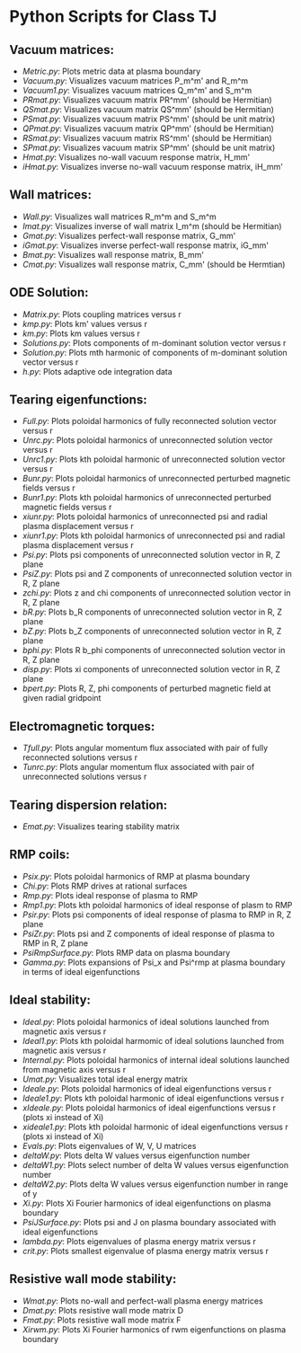 # Python Scripts for Class TJ

## Vacuum matrices:

- *Metric.py*:       Plots metric data at plasma boundary
- *Vacuum.py*:       Visualizes vacuum matrices P_m^m' and R_m^m
- *Vacuum1.py*:      Visualizes vacuum matrices Q_m^m' and S_m^m
- *PRmat.py*:        Visualizes vacuum matrix PR^mm' (should be Hermitian)
- *QSmat.py*:        Visualizes vacuum matrix QS^mm' (should be Hermitian)
- *PSmat.py*:        Visualizes vacuum matrix PS^mm' (should be unit matrix)
- *QPmat.py*:        Visualizes vacuum matrix QP^mm' (should be Hermitian)
- *RSmat.py*:        Visualizes vacuum matrix RS^mm' (should be Hermitian)
- *SPmat.py*:        Visualizes vacuum matrix SP^mm' (should be unit matrix)
- *Hmat.py*:         Visualizes no-wall vacuum response matrix, H_mm'
- *iHmat.py*:        Visualizes inverse no-wall vacuum response matrix, iH_mm'

## Wall matrices:

- *Wall.py*:	     Visualizes wall matrices R_m^m and S_m^m
- *Imat.py*:	     Visualizes inverse of wall matrix I_m^m (should be Hermitian)
- *Gmat.py*:         Visualizes perfect-wall response matrix, G_mm'
- *iGmat.py*:        Visualizes inverse perfect-wall response matrix, iG_mm'
- *Bmat.py*:         Visualizes wall response matrix, B_mm'
- *Cmat.py*:         Visualizes wall response matrix, C_mm' (should be Hermtian)

## ODE Solution:

- *Matrix.py*:      Plots coupling matrices versus r
- *kmp.py*:         Plots km' values versus r
- *km.py*:          Plots km values versus r
- *Solutions.py*:   Plots components of m-dominant solution vector versus r
- *Solution.py*:    Plots mth harmonic of components of m-dominant solution vector versus r
- *h.py*:           Plots adaptive ode integration data

## Tearing eigenfunctions:

- *Full.py*:         Plots poloidal harmonics of fully reconnected solution vector versus r
- *Unrc.py*:         Plots poloidal harmonics of unreconnected solution vector versus r
- *Unrc1.py*:        Plots kth poloidal harmonic of unreconnected solution vector versus r
- *Bunr.py*:         Plots poloidal harmonics of unreconnected perturbed magnetic fields versus r
- *Bunr1.py*:        Plots kth poloidal harmonics of unreconnected perturbed magnetic fields versus r
- *xiunr.py*:        Plots poloidal harmonics of unreconnected psi and radial plasma displacement versus r
- *xiunr1.py*:       Plots kth poloidal harmonics of unreconnected psi and radial plasma displacement versus r
- *Psi.py*:          Plots psi components of unreconnected solution vector in R, Z plane  
- *PsiZ.py*:         Plots psi and Z components of unreconnected solution vector in R, Z plane
- *zchi.py*:         Plots z and chi components of unreconnected solution vector in R, Z plane
- *bR.py*:           Plots b_R components of unreconnected solution vector in R, Z plane
- *bZ.py*:           Plots b_Z components of unreconnected solution vector in R, Z plane
- *bphi.py*:         Plots R b_phi components of unreconnected solution vector in R, Z plane
- *disp.py*:         Plots xi components of unreconnected solution vector in R, Z plane
- *bpert.py*:        Plots R, Z, phi components of perturbed magnetic field at given radial gridpoint

## Electromagnetic torques:

- *Tfull.py*:       Plots angular momentum flux associated with pair of fully reconnected solutions versus r
- *Tunrc.py*:       Plots angular momentum flux associated with pair of unreconnected solutions versus r

## Tearing dispersion relation:

- *Emat.py*:	 Visualizes tearing stability matrix

## RMP coils:

- *Psix.py*:           Plots poloidal harmonics of RMP at plasma boundary
- *Chi.py*:            Plots RMP drives at rational surfaces
- *Rmp.py*:            Plots ideal response of plasma to RMP
- *Rmp1.py*:           Plots kth poloidal harmonics of ideal response of plasm to RMP
- *Psir.py*:           Plots psi components of ideal response of plasma to RMP in R, Z plane
- *PsiZr.py*:          Plots psi and Z components of ideal response of plasma to RMP in R, Z plane
- *PsiRmpSurface.py*:  Plots RMP data on plasma boundary
- *Gamma.py*:          Plots expansions of Psi_x and Psi^rmp at plasma boundary in terms of ideal eigenfunctions

## Ideal stability:

- *Ideal.py*:		Plots poloidal harmonics of ideal solutions launched from magnetic axis versus r
- *Ideal1.py*:		Plots kth poloidal harmomic of ideal solutions launched from magnetic axis versus r
- *Internal.py*:        Plots poloidal harmonics of internal ideal solutions launched from magnetic axis versus r
- *Umat.py*:		Visualizes total ideal energy matrix
- *Ideale.py*:      	Plots poloidal harmonics of ideal eigenfunctions versus r
- *Ideale1.py*:     	Plots kth poloidal harmonic of ideal eigenfunctions versus r
- *xIdeale.py*:      	Plots poloidal harmonics of ideal eigenfunctions versus r (plots xi instead of Xi)
- *xideale1.py*:     	Plots kth poloidal harmonic of ideal eigenfunctions versus r (plots xi instead of Xi)
- *Evals.py*:	 	Plots eigenvalues of W, V, U matrices 
- *deltaW.py*:	 	Plots delta W values versus eigenfunction number
- *deltaW1.py*:	 	Plots select number of delta W values versus eigenfunction number
- *deltaW2.py*:	 	Plots delta W values versus eigenfunction number in range of y
- *Xi.py*:              Plots Xi Fourier harmonics of ideal eigenfunctions on plasma boundary
- *PsiJSurface.py*: 	Plots psi and J on plasma boundary associated with ideal eigenfunctions
- *lambda.py*:          Plots eigenvalues of plasma energy matrix versus r
- *crit.py*:		Plots smallest eigenvalue of plasma energy matrix versus r

## Resistive wall mode stability:

- *Wmat.py*:	       Plots no-wall and perfect-wall plasma energy matrices
- *Dmat.py*:	       Plots resistive wall mode matrix D
- *Fmat.py*:	       Plots resistive wall mode matrix F
- *Xirwm.py*:          Plots Xi Fourier harmonics of rwm eigenfunctions on plasma boundary
